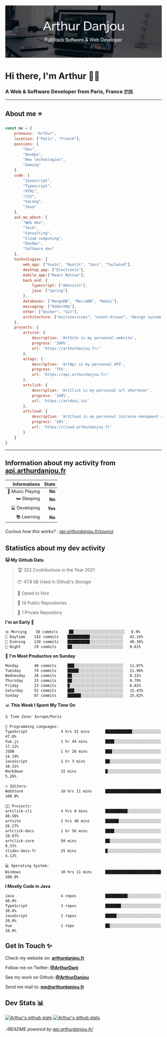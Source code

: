 ![Banner](./assets/Banner.png)

# Hi there, I'm Arthur 🙋‍♂️
### A Web & Software Developer from Paris, France 🇫🇷

---
## About me ⭐

```javascript
const me = {
    pronouns: "Arthur", 
    location: ["Paris", "France"],
    passions: [
        "Dev", 
        "DevOps", 
        "New technologies",
        "Gaming"
    ],
    code: [
        "Javascript", 
        "Typescript", 
        "HTML", 
        "CSS", 
        "GoLang", 
        "Java"
    ],
    ask_me_about: [
        "Web dev", 
        "Tech", 
        "Consulting", 
        "Cloud computing", 
        "DevOps",
        "Software dev"
    ],
    technologies: {
        web_app: ["VueJs", "NuxtJs", "Sass", "Tailwind"],
        desktop_app: ["ElectronJs"],
        mobile_app:["React Native"],
        back_end: {
            typescript: ["AdonisJs"],
            java: ["Spring"]
        },
        databases: ["MongoDB", "MariaDB", "Redis"],
        messaging: ["RabbitMq"],
        other: ["Docker", "Git"],
        architecture: ["microservices", "event-driven", "design system pattern"],
    },
    projects: {
        artsite: {
            description: 'ArtSite is my personnal website',
            progress: '100%',
            url: 'https://arthurdanjou.fr/'
        },
        artapi: {
            description: 'ArtApi is my personnal API',
            progress: '75%',
            url: 'https://api.arthurdanjou.fr/'
        },
        artclick: {
            description: 'ArtClick is my personnal url shortener',
            progress: '100%',
            url: 'https://artdanj.to/'
        },
        artcloud: {
            description: 'ArtCloud is my personnal instance managment system',
            progress: '10%',
            url: 'https://cloud.arthurdanjou.fr'
        }
    }
}
```
---

## Information about my activity from [api.arthurdanjou.fr](https://api.arthurdanjou.fr)

| Informations                 |   State |
| ---------------------------: | ------: |
| :musical_note: Music Playing |  **No** |
|               :bed: Sleeping |  **No** |
|        :computer: Developing |  **Yes** |
|             :books: Learning |  **No** |

###### Curious how this works? : [api.arthurdanjou.fr/source](https://api.arthurdanjou.fr/source)

## Statistics about my dev activity

<!--START_SECTION:waka-->
**🐱 My Github Data** 

> 🏆 322 Contributions in the Year 2021
 > 
> 📦 47.8 kB Used in Github's Storage 
 > 
> 💼 Opted to Hire
 > 
> 📜 14 Public Repositories 
 > 
> 🔑 1 Private Repository 
 > 
**I'm an Early 🐤** 

```text
🌞 Morning    30 commits     ██░░░░░░░░░░░░░░░░░░░░░░░   8.9% 
🌆 Daytime    142 commits    ██████████░░░░░░░░░░░░░░░   42.14% 
🌃 Evening    136 commits    ██████████░░░░░░░░░░░░░░░   40.36% 
🌙 Night      29 commits     ██░░░░░░░░░░░░░░░░░░░░░░░   8.61%

```
📅 **I'm Most Productive on Sunday** 

```text
Monday       40 commits     ███░░░░░░░░░░░░░░░░░░░░░░   11.87% 
Tuesday      74 commits     █████░░░░░░░░░░░░░░░░░░░░   21.96% 
Wednesday    28 commits     ██░░░░░░░░░░░░░░░░░░░░░░░   8.31% 
Thursday     33 commits     ██░░░░░░░░░░░░░░░░░░░░░░░   9.79% 
Friday       23 commits     █░░░░░░░░░░░░░░░░░░░░░░░░   6.82% 
Saturday     52 commits     ███░░░░░░░░░░░░░░░░░░░░░░   15.43% 
Sunday       87 commits     ██████░░░░░░░░░░░░░░░░░░░   25.82%

```


📊 **This Week I Spent My Time On** 

```text
⌚︎ Time Zone: Europe/Paris

💬 Programming Languages: 
TypeScript               4 hrs 52 mins       ████████████░░░░░░░░░░░░░   47.8% 
Vue.js                   1 hr 44 mins        ████░░░░░░░░░░░░░░░░░░░░░   17.12% 
JSON                     1 hr 26 mins        ███░░░░░░░░░░░░░░░░░░░░░░   14.19% 
JavaScript               1 hr 3 mins         ██░░░░░░░░░░░░░░░░░░░░░░░   10.31% 
Markdown                 32 mins             █░░░░░░░░░░░░░░░░░░░░░░░░   5.26%

🔥 Editors: 
WebStorm                 10 hrs 11 mins      █████████████████████████   100.0%

🐱‍💻 Projects: 
artclick-cli             4 hrs 8 mins        ██████████░░░░░░░░░░░░░░░   40.56% 
artsite                  2 hrs 40 mins       ██████░░░░░░░░░░░░░░░░░░░   26.27% 
artclick-docs            1 hr 56 mins        ████░░░░░░░░░░░░░░░░░░░░░   18.97% 
artclick-core            50 mins             ██░░░░░░░░░░░░░░░░░░░░░░░   8.31% 
slidev-docs-fr           25 mins             █░░░░░░░░░░░░░░░░░░░░░░░░   4.12%

💻 Operating System: 
Windows                  10 hrs 11 mins      █████████████████████████   100.0%

```

**I Mostly Code in Java** 

```text
Java                     4 repos             ██████████░░░░░░░░░░░░░░░   40.0% 
TypeScript               3 repos             ███████░░░░░░░░░░░░░░░░░░   30.0% 
JavaScript               2 repos             █████░░░░░░░░░░░░░░░░░░░░   20.0% 
Vue                      1 repo              ██░░░░░░░░░░░░░░░░░░░░░░░   10.0%

```



<!--END_SECTION:waka-->

## Get In Touch ✨
Check my website on: [**arthurdanjou.fr**](https://arthurdanjou.fr)

Follow me on Twitter: [**@ArthurDanj**](https://twitter.com/ArthurDanj)

See my work on Github: [**@ArthurDanjou**](https://github.com/ArthurDanjou)

Send me mail to: [**me@arthurdanjou.fr**](mailto:me@arthurdanjou.fr)

## Dev Stats 📊

[![Arthur's github stats](https://github-readme-stats.vercel.app/api?count_private=true&show_icons=true&theme=dracula&username=arthurdanjou)](https://github.com/anuraghazra/github-readme-stats)
[![Arthur's github stats](https://github-readme-stats.vercel.app/api/top-langs/?count_private=true&show_icons=true&theme=dracula&username=arthurdanjou&layout=compact)](https://github.com/anuraghazra/github-readme-stats)

###### ⚡README powered by [api.arthurdanjou.fr/](https://api.arthurdanjou.fr)

